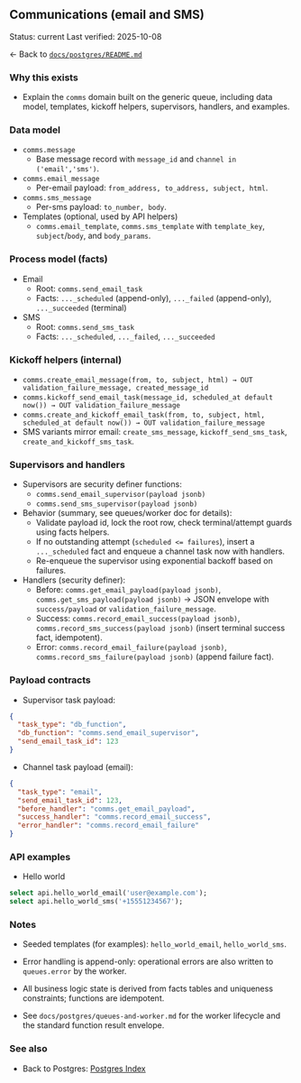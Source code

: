 ## Communications (email and SMS)

Status: current
Last verified: 2025-10-08

← Back to [`docs/postgres/README.md`](./README.md)

### Why this exists

- Explain the `comms` domain built on the generic queue, including data model, templates, kickoff helpers, supervisors, handlers, and examples.

### Data model

- `comms.message`
  - Base message record with `message_id` and `channel in ('email','sms')`.
- `comms.email_message`
  - Per-email payload: `from_address, to_address, subject, html`.
- `comms.sms_message`
  - Per-sms payload: `to_number, body`.
- Templates (optional, used by API helpers)
  - `comms.email_template`, `comms.sms_template` with `template_key`, `subject`/`body`, and `body_params`.

### Process model (facts)

- Email
  - Root: `comms.send_email_task`
  - Facts: `..._scheduled` (append-only), `..._failed` (append-only), `..._succeeded` (terminal)
- SMS
  - Root: `comms.send_sms_task`
  - Facts: `..._scheduled`, `..._failed`, `..._succeeded`

### Kickoff helpers (internal)

- `comms.create_email_message(from, to, subject, html) → OUT validation_failure_message, created_message_id`
- `comms.kickoff_send_email_task(message_id, scheduled_at default now()) → OUT validation_failure_message`
- `comms.create_and_kickoff_email_task(from, to, subject, html, scheduled_at default now()) → OUT validation_failure_message`
- SMS variants mirror email: `create_sms_message`, `kickoff_send_sms_task`, `create_and_kickoff_sms_task`.

### Supervisors and handlers

- Supervisors are security definer functions:
  - `comms.send_email_supervisor(payload jsonb)`
  - `comms.send_sms_supervisor(payload jsonb)`
- Behavior (summary, see queues/worker doc for details):
  - Validate payload id, lock the root row, check terminal/attempt guards using facts helpers.
  - If no outstanding attempt (`scheduled <= failures`), insert a `..._scheduled` fact and enqueue a channel task now with handlers.
  - Re-enqueue the supervisor using exponential backoff based on failures.
- Handlers (security definer):
  - Before: `comms.get_email_payload(payload jsonb)`, `comms.get_sms_payload(payload jsonb)` → JSON envelope with `success/payload` or `validation_failure_message`.
  - Success: `comms.record_email_success(payload jsonb)`, `comms.record_sms_success(payload jsonb)` (insert terminal success fact, idempotent).
  - Error: `comms.record_email_failure(payload jsonb)`, `comms.record_sms_failure(payload jsonb)` (append failure fact).

### Payload contracts

- Supervisor task payload:

```json
{
  "task_type": "db_function",
  "db_function": "comms.send_email_supervisor",
  "send_email_task_id": 123
}
```

- Channel task payload (email):

```json
{
  "task_type": "email",
  "send_email_task_id": 123,
  "before_handler": "comms.get_email_payload",
  "success_handler": "comms.record_email_success",
  "error_handler": "comms.record_email_failure"
}
```

### API examples

- Hello world

```sql
select api.hello_world_email('user@example.com');
select api.hello_world_sms('+15551234567');
```

### Notes

- Seeded templates (for examples): `hello_world_email`, `hello_world_sms`.

- Error handling is append-only: operational errors are also written to `queues.error` by the worker.
- All business logic state is derived from facts tables and uniqueness constraints; functions are idempotent.
- See `docs/postgres/queues-and-worker.md` for the worker lifecycle and the standard function result envelope.

### See also

- Back to Postgres: [Postgres Index](README.md)

